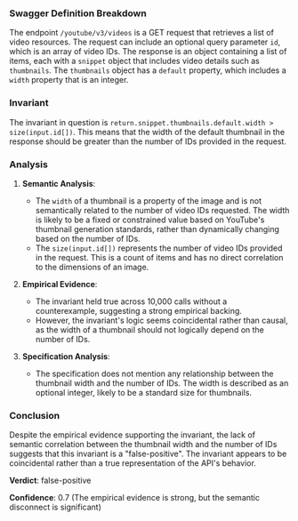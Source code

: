 ### Swagger Definition Breakdown

The endpoint `/youtube/v3/videos` is a GET request that retrieves a list of video resources. The request can include an optional query parameter `id`, which is an array of video IDs. The response is an object containing a list of items, each with a `snippet` object that includes video details such as `thumbnails`. The `thumbnails` object has a `default` property, which includes a `width` property that is an integer.

### Invariant

The invariant in question is `return.snippet.thumbnails.default.width > size(input.id[])`. This means that the width of the default thumbnail in the response should be greater than the number of IDs provided in the request.

### Analysis

1. **Semantic Analysis**:
   - The `width` of a thumbnail is a property of the image and is not semantically related to the number of video IDs requested. The width is likely to be a fixed or constrained value based on YouTube's thumbnail generation standards, rather than dynamically changing based on the number of IDs.
   - The `size(input.id[])` represents the number of video IDs provided in the request. This is a count of items and has no direct correlation to the dimensions of an image.

2. **Empirical Evidence**:
   - The invariant held true across 10,000 calls without a counterexample, suggesting a strong empirical backing.
   - However, the invariant's logic seems coincidental rather than causal, as the width of a thumbnail should not logically depend on the number of IDs.

3. **Specification Analysis**:
   - The specification does not mention any relationship between the thumbnail width and the number of IDs. The width is described as an optional integer, likely to be a standard size for thumbnails.

### Conclusion

Despite the empirical evidence supporting the invariant, the lack of semantic correlation between the thumbnail width and the number of IDs suggests that this invariant is a "false-positive". The invariant appears to be coincidental rather than a true representation of the API's behavior.

**Verdict**: false-positive

**Confidence**: 0.7 (The empirical evidence is strong, but the semantic disconnect is significant)
